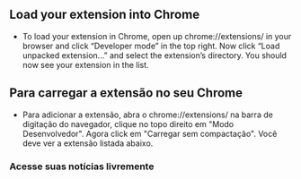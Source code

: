 ## Load your extension into Chrome
- To load your extension in Chrome, open up chrome://extensions/ in your browser and click “Developer mode” in the top right. Now click “Load unpacked extension…” and select the extension’s directory. You should now see your extension in the list.

## Para carregar a extensão no seu Chrome
- Para adicionar a extensão, abra o chrome://extensions/ na barra de digitação do navegador, clique no topo direito em "Modo Desenvolvedor". Agora click em "Carregar sem compactação". Você deve ver a extensão listada abaixo.

### Acesse suas notícias livremente
